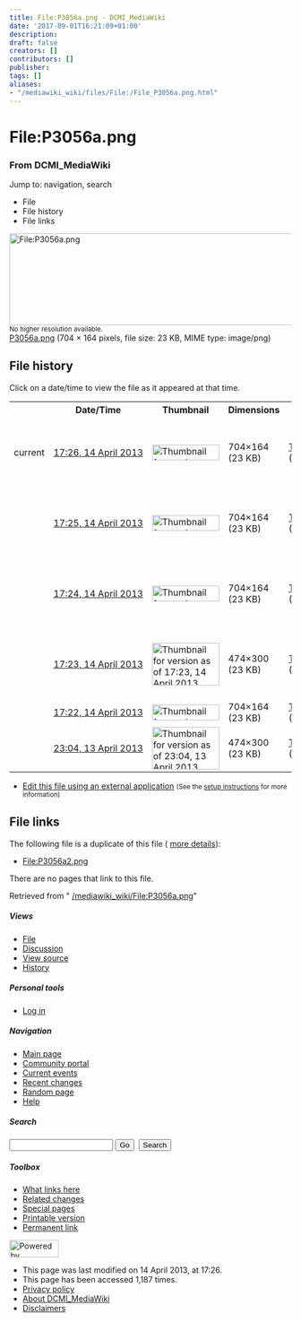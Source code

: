 ```yaml
---
title: File:P3056a.png - DCMI_MediaWiki
date: '2017-09-01T16:21:09+01:00'
description: 
draft: false
creators: []
contributors: []
publisher: 
tags: []
aliases:
- "/mediawiki_wiki/files/File:/File_P3056a.png.html"
---
```


<a id="top"></a>
# File:P3056a.png

### From DCMI\_MediaWiki

Jump to: navigation, search
<!-- start content -->
- File
- File history
- File links

 [<img alt="File:P3056a.png" src="/images/b/b6/P3056a.png" width="704" height="164">](/mediawiki_wiki/files/P3056a.png)  
<small>No higher resolution available.</small>  
 [P3056a.png](/images/b/b6/P3056a.png)‎ (704 × 164 pixels, file size: 23 KB, MIME type: image/png)
<!-- 
NewPP limit report
Preprocessor node count: 0/1000000
Post-expand include size: 0/2097152 bytes
Template argument size: 0/2097152 bytes
Expensive parser function count: 0/100
-->
## File history

Click on a date/time to view the file as it appeared at that time.

<table class="wikitable filehistory">
  <tr>
    <td></td>
    <th>Date/Time</th>
    <th>Thumbnail</th>
    <th>Dimensions</th>
    <th>User</th>
    <th>Comment</th>
  </tr>
  <tr>
    <td>current</td>
    <td class="filehistory-selected" style="white-space: nowrap;"><a href="/mediawiki_wiki/files/P3056a.png">17:26, 14 April 2013</a></td>
    <td><a href="/images/b/b6/P3056a.png"><img alt="Thumbnail for version as of 17:26, 14 April 2013" src="/images/b/b6/P3056a.png" width="120" height="28"></a></td>
    <td>704×164 <span style="white-space: nowrap;">(23 KB)</span>
    </td>
    <td>
      <a href="/index.php/User:TomBaker" title="User:TomBaker" class="mw-userlink">TomBaker</a> <span style="white-space: nowrap;"> <span class="mw-usertoollinks">(<a href="/index.php?title=User_talk:TomBaker&amp;action=edit&amp;redlink=1" class="new" title="User talk:TomBaker (page does not exist)">Talk</a> | <a href="/index.php/Special:Contributions/TomBaker" title="Special:Contributions/TomBaker">contribs</a>)</span></span>
    </td>
    <td> <span class="comment">(Reverted to version as of 17:22, 14 April 2013)</span>
    </td>
  </tr>
  <tr>
    <td></td>
    <td style="white-space: nowrap;"><a href="/images/archive/b/b6/20130414172621%21P3056a.png">17:25, 14 April 2013</a></td>
    <td><a href="/images/archive/b/b6/20130414172621%21P3056a.png"><img alt="Thumbnail for version as of 17:25, 14 April 2013" src="/images/archive/b/b6/20130414172621%21P3056a.png" width="120" height="28"></a></td>
    <td>704×164 <span style="white-space: nowrap;">(23 KB)</span>
    </td>
    <td>
      <a href="/index.php/User:TomBaker" title="User:TomBaker" class="mw-userlink">TomBaker</a> <span style="white-space: nowrap;"> <span class="mw-usertoollinks">(<a href="/index.php?title=User_talk:TomBaker&amp;action=edit&amp;redlink=1" class="new" title="User talk:TomBaker (page does not exist)">Talk</a> | <a href="/index.php/Special:Contributions/TomBaker" title="Special:Contributions/TomBaker">contribs</a>)</span></span>
    </td>
    <td> <span class="comment">(Reverted to version as of 17:22, 14 April 2013)</span>
    </td>
  </tr>
  <tr>
    <td></td>
    <td style="white-space: nowrap;"><a href="/images/archive/b/b6/20130414172511%21P3056a.png">17:24, 14 April 2013</a></td>
    <td><a href="/images/archive/b/b6/20130414172511%21P3056a.png"><img alt="Thumbnail for version as of 17:24, 14 April 2013" src="/images/archive/b/b6/20130414172511%21P3056a.png" width="120" height="28"></a></td>
    <td>704×164 <span style="white-space: nowrap;">(23 KB)</span>
    </td>
    <td>
      <a href="/index.php/User:TomBaker" title="User:TomBaker" class="mw-userlink">TomBaker</a> <span style="white-space: nowrap;"> <span class="mw-usertoollinks">(<a href="/index.php?title=User_talk:TomBaker&amp;action=edit&amp;redlink=1" class="new" title="User talk:TomBaker (page does not exist)">Talk</a> | <a href="/index.php/Special:Contributions/TomBaker" title="Special:Contributions/TomBaker">contribs</a>)</span></span>
    </td>
    <td> <span class="comment">(Reverted to version as of 17:22, 14 April 2013)</span>
    </td>
  </tr>
  <tr>
    <td></td>
    <td style="white-space: nowrap;"><a href="/images/archive/b/b6/20130414172438%21P3056a.png">17:23, 14 April 2013</a></td>
    <td><a href="/images/archive/b/b6/20130414172438%21P3056a.png"><img alt="Thumbnail for version as of 17:23, 14 April 2013" src="/images/archive/b/b6/20130414172438%21P3056a.png" width="120" height="76"></a></td>
    <td>474×300 <span style="white-space: nowrap;">(23 KB)</span>
    </td>
    <td>
      <a href="/index.php/User:TomBaker" title="User:TomBaker" class="mw-userlink">TomBaker</a> <span style="white-space: nowrap;"> <span class="mw-usertoollinks">(<a href="/index.php?title=User_talk:TomBaker&amp;action=edit&amp;redlink=1" class="new" title="User talk:TomBaker (page does not exist)">Talk</a> | <a href="/index.php/Special:Contributions/TomBaker" title="Special:Contributions/TomBaker">contribs</a>)</span></span>
    </td>
    <td> <span class="comment">(Reverted to version as of 23:04, 13 April 2013)</span>
    </td>
  </tr>
  <tr>
    <td></td>
    <td style="white-space: nowrap;"><a href="/images/archive/b/b6/20130414172355%21P3056a.png">17:22, 14 April 2013</a></td>
    <td><a href="/images/archive/b/b6/20130414172355%21P3056a.png"><img alt="Thumbnail for version as of 17:22, 14 April 2013" src="/images/archive/b/b6/20130414172355%21P3056a.png" width="120" height="28"></a></td>
    <td>704×164 <span style="white-space: nowrap;">(23 KB)</span>
    </td>
    <td>
      <a href="/index.php/User:TomBaker" title="User:TomBaker" class="mw-userlink">TomBaker</a> <span style="white-space: nowrap;"> <span class="mw-usertoollinks">(<a href="/index.php?title=User_talk:TomBaker&amp;action=edit&amp;redlink=1" class="new" title="User talk:TomBaker (page does not exist)">Talk</a> | <a href="/index.php/Special:Contributions/TomBaker" title="Special:Contributions/TomBaker">contribs</a>)</span></span>
    </td>
    <td></td>
  </tr>
  <tr>
    <td></td>
    <td style="white-space: nowrap;"><a href="/images/archive/b/b6/20130414172228%21P3056a.png">23:04, 13 April 2013</a></td>
    <td><a href="/images/archive/b/b6/20130414172228%21P3056a.png"><img alt="Thumbnail for version as of 23:04, 13 April 2013" src="/images/archive/b/b6/20130414172228%21P3056a.png" width="120" height="76"></a></td>
    <td>474×300 <span style="white-space: nowrap;">(23 KB)</span>
    </td>
    <td>
      <a href="/index.php/User:TomBaker" title="User:TomBaker" class="mw-userlink">TomBaker</a> <span style="white-space: nowrap;"> <span class="mw-usertoollinks">(<a href="/index.php?title=User_talk:TomBaker&amp;action=edit&amp;redlink=1" class="new" title="User talk:TomBaker (page does not exist)">Talk</a> | <a href="/index.php/Special:Contributions/TomBaker" title="Special:Contributions/TomBaker">contribs</a>)</span></span>
    </td>
    <td></td>
  </tr>
</table>

  

- [Edit this file using an external application](/index.php?title=File:P3056a.png&action=edit&externaledit=true&mode=file "File:P3056a.png") <small>(See the <a href="http://www.mediawiki.org/wiki/Manual:External_editors" class="external text" rel="nofollow">setup instructions</a> for more information)</small>

## File links

The following file is a duplicate of this file ( [more details](/index.php/Special:FileDuplicateSearch/P3056a.png "Special:FileDuplicateSearch/P3056a.png")):

- [File:P3056a2.png](/mediawiki_wiki/files/File:/File:P3056a2.png.html "File:P3056a2.png") 

There are no pages that link to this file.

Retrieved from " [/mediawiki_wiki/File:P3056a.png](/mediawiki_wiki/files/File:/File:P3056a.png.html)"

<!-- end content -->

##### Views

- [File](/mediawiki_wiki/files/File:/File:P3056a.png.html "View the file page [c]")
- [Discussion](/index.php?title=File_talk:P3056a.png&action=edit&redlink=1 "Discussion about the content page [t]")
- [View source](/index.php?title=File:P3056a.png&action=edit "This page is protected.
You can view its source [e]")
- [History](/index.php?title=File:P3056a.png&action=history "Past revisions of this page [h]")

##### Personal tools

- [Log in](/index.php?title=Special:UserLogin&returnto=File:P3056a.png "You are encouraged to log in; however, it is not mandatory [o]")

<script type="text/javascript"> if (window.isMSIE55) fixalpha(); </script>

##### Navigation

- [Main page](/index.php/Main_Page "Visit the main page [z]")
- [Community portal](/index.php/DCMI_MediaWiki:Community_portal "About the project, what you can do, where to find things")
- [Current events](/index.php/DCMI_MediaWiki:Current_events "Find background information on current events")
- [Recent changes](/index.php/Special:RecentChanges "The list of recent changes in the wiki [r]")
- [Random page](/index.php/Special:Random "Load a random page [x]")
- [Help](/index.php/Help:Contents "The place to find out")

##### <label for="searchInput">Search</label>

<form action="/index.php" id="searchform">
				<input type="hidden" name="title" value="Special:Search">
				<input id="searchInput" title="Search DCMI_MediaWiki" accesskey="f" type="search" name="search">
				<input type="submit" name="go" class="searchButton" id="searchGoButton" value="Go" title="Go to a page with this exact name if exists"> 
				<input type="submit" name="fulltext" class="searchButton" id="mw-searchButton" value="Search" title="Search the pages for this text">
			</form>

##### Toolbox

- [What links here](/index.php/Special:WhatLinksHere/File:P3056a.png "List of all wiki pages that link here [j]")
- [Related changes](/index.php/Special:RecentChangesLinked/File:P3056a.png "Recent changes in pages linked from this page [k]")
- [Special pages](/index.php/Special:SpecialPages "List of all special pages [q]")
- [Printable version](/index.php?title=File:P3056a.png&printable=yes "Printable version of this page [p]")
- [Permanent link](/index.php?title=File:P3056a.png&oldid=4822 "Permanent link to this revision of the page")

<!-- end of the left (by default at least) column -->

 [<img src="/skins/common/images/poweredby_mediawiki_88x31.png" height="31" width="88" alt="Powered by MediaWiki">](http://www.mediawiki.org/)

- This page was last modified on 14 April 2013, at 17:26.
- This page has been accessed 1,187 times.
- [Privacy policy](/index.php/DCMI_MediaWiki:Privacy_policy "DCMI MediaWiki:Privacy policy")
- [About DCMI\_MediaWiki](/index.php/DCMI_MediaWiki:About "DCMI MediaWiki:About")
- [Disclaimers](/index.php/DCMI_MediaWiki:General_disclaimer "DCMI MediaWiki:General disclaimer")

<script>if (window.runOnloadHook) runOnloadHook();</script><!-- Served in 0.493 secs. -->
